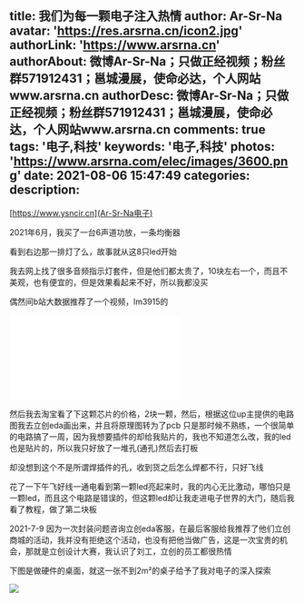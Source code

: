 title: 我们为每一颗电子注入热情
author: Ar-Sr-Na
avatar: 'https://res.arsrna.cn/icon2.jpg'
authorLink: 'https://www.arsrna.cn'
authorAbout: 微博Ar-Sr-Na；只做正经视频；粉丝群571912431；邕城漫展，使命必达，个人网站www.arsrna.cn
authorDesc: 微博Ar-Sr-Na；只做正经视频；粉丝群571912431；邕城漫展，使命必达，个人网站www.arsrna.cn
comments: true
tags: '电子,科技'
keywords: '电子,科技'
photos: 'https://www.arsrna.com/elec/images/3600.png'
date: 2021-08-06 15:47:49
categories:
description:
---

[https://www.ysncir.cn](Ar-Sr-Na电子)

2021年6月，我买了一台6声道功放，一条均衡器

<div id="player"></div>
<script type="text/javascript" src="https://player.dogecloud.com/js/loader"></script>
<script type="text/javascript">
var player = new DogePlayer({
    container: document.getElementById('player'),
    userId: 1277,
    vcode: 'eab156cc9074c19b',
    autoPlay: false
});
</script>

看到右边那一排灯了么，故事就从这8只led开始

我去网上找了很多音频指示灯套件，但是他们都太贵了，10块左右一个，而且不美观，也有便宜的，但是效果看起来不好，所以我都没买

偶然间b站大数据推荐了一个视频，lm3915的

<iframe src="//player.bilibili.com/player.html?aid=546048453&bvid=BV1mq4y157Ar&cid=353878919&page=1" scrolling="no" border="0" frameborder="no" framespacing="0" allowfullscreen="true"> </iframe>

然后我去淘宝看了下这颗芯片的价格，2块一颗，然后，根据这位up主提供的电路图我去立创eda画出来，并且将原理图转为了pcb
只是那时候不熟练，一个很简单的电路搞了一周，因为我想要插件的却给我贴片的，我也不知道怎么改，我的led也是贴片的，所以我只好放了一堆孔(通孔)然后去打板

却没想到这个不是所谓焊插件的孔，收到货之后怎么焊都不行，只好飞线

花了一下午飞好线一通电看到第一颗led亮起来时，我的内心无比激动，哪怕只是一颗led，而且这个电路是错误的，但这颗led却让我走进电子世界的大门，随后我看了教程，做了第二块板

<div id="player"></div>
<script type="text/javascript" src="https://player.dogecloud.com/js/loader"></script>
<script type="text/javascript">
var player = new DogePlayer({
    container: document.getElementById('player'),
    userId: 1277,
    vcode: '6312f10f9f22e8ad',
    autoPlay: false
});
</script>

2021-7-9 因为一次封装问题咨询立创eda客服，在最后客服给我推荐了他们立创商城的活动，我并没有拒绝这个活动，也没有把他当做广告，这是一次宝贵的机会，那就是立创设计大赛，我认识了刘工，立创的员工都很热情

下图是做硬件的桌面，就这一张不到2m²的桌子给予了我对电子的深入探索

![](https://arsrnasitehk-1257609559.cos.ap-hongkong.myqcloud.com/blogs/08-0902A/IMG_20210730_221934.jpg_copwh)